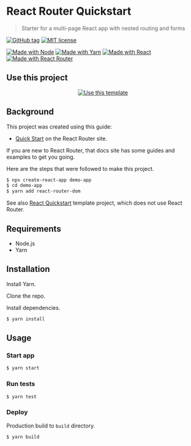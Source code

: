 # React Router Quickstart
> Starter for a multi-page React app with nested routing and forms

[![GitHub tag](https://img.shields.io/github/tag/MichaelCurrin/react-router-quickstart)](https://github.com/MichaelCurrin/react-router-quickstart/tags/)
[![MIT license](https://img.shields.io/badge/License-MIT-blue.svg)](#license)

[![Made with Node](https://img.shields.io/badge/Node.js->=10-blue?logo=node.js&logoColor=white)](https://nodejs.org)
[![Made with Yarn](https://img.shields.io/badge/Yarn->=1-blue?logo=yarn&logoColor=white)](https://classic.yarnpkg.com)
[![Made with React](https://img.shields.io/github/package-json/dependency-version/MichaelCurrin/react-router-quickstart/react?logo=react)](https://www.npmjs.com/package/react)
[![Made with React Router](https://img.shields.io/github/package-json/dependency-version/MichaelCurrin/react-router-quickstart/react-router-dom?logo=react)](https://www.npmjs.com/package/react-router-dom)


## Use this project

<div align="center">

[![Use this template](https://img.shields.io/badge/Use_this_template-2ea44f?style=for-the-badge&logo=github)](https://github.com/MichaelCurrin/react-router-quickstart/generate)

</div>


## Background

This project was created using this guide:

- [Quick Start](https://reactrouter.com/web/guides/quick-start) on the React Router site.

If you are new to React Router, that docs site has some guides and examples to get you going.

Here are the steps that were followed to make this project.

```sh
$ npx create-react-app demo-app
$ cd demo-app
$ yarn add react-router-dom
```

See also [React Quickstart](https://github.com/MichaelCurrin/react-quickstart) template project, which does not use React Router.


## Requirements

- Node.js
- Yarn


## Installation

Install Yarn.

Clone the repo.

Install dependencies.

```sh
$ yarn install
```


## Usage

### Start app

```sh
$ yarn start
```

### Run tests

```sh
$ yarn test
```

### Deploy

Production build to `build` directory.

```sh
$ yarn build
```
